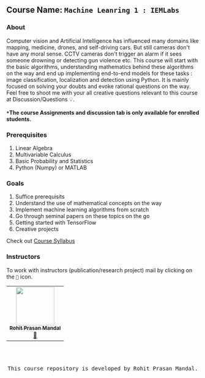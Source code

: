 ## Course Name: `Machine Leanring 1 : IEMLabs`

### About
Computer vision and Artificial Intelligence has influenced many domains like mapping, medicine, drones, and self-driving cars. But still cameras don't have any moral sense. CCTV cameras don't trigger an alarm if it sees someone drowning or detecting gun violence etc. This course will start with the basic algorithms, understanding mathematics behind these algorithms on the way and end up implementing end-to-end models for these tasks : image classification, localization and detection using Python. It is mainly focused on solving your doubts and evoke rational questions on the way. Feel free to shoot me with your all creative questions relevant to this course at Discussion/Questions 💡. <br></br>
**`*`The course Assignments and discussion tab is only available for enrolled students.**

### Prerequisites

1. Linear Algebra 
2. Multivariable Calculus
3. Basic Probability and Statistics
4. Python (Numpy) or MATLAB

### Goals

1. Suffice prerequisits 
2. Understand the use of mathematical concepts on the way
3. Implement machine learning algorithms from scratch 
4. Go through seminal papers on these topics on the go 
5. Getting started with TensorFlow
6. Creative projects

Check out [Course Syllabus](https://github.com/IEMLabs-AI/.github/blob/main/profile/Machine%20Leanring%201%20:%20IEMLabs%20Syllabus.md)

### Instructors

To work with instructors (publication/research project) mail by clicking on the `📧` icon.

<table>
  <tr>
    <td align="center"><a href="https://github.com/xiaowuc2"><img src="https://avatars.githubusercontent.com/u/50553530?s=400&u=388aff5033ff6d78e2cc7b9aa98102dd7add113c&v=4" width="100px;" alt=""/><br /><sub><b>Rohit Prasan Mandal</b></sub></a><br /><a href="https://mail.google.com/mail/u/0/?to=rohitmandal814566@gmail.com&su=Interested to work with you on <this> domain&body=Name : %0AGitHub id : %0APhone number :&fs=1&tf=cm" title="rohitmandal814566@gmail.com">📧</a></td></table>
    
<br></br>

<p><pre align="center">This course repository is developed by Rohit Prasan Mandal.</pre></p>

